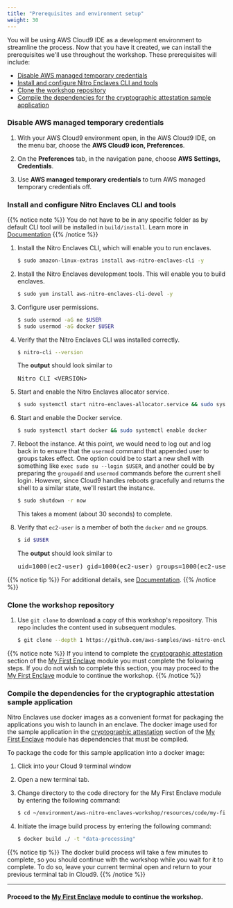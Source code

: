 ```yaml
---
title: "Prerequisites and environment setup"
weight: 30
---
```



You will be using AWS Cloud9 IDE as a development environment to streamline the process. Now that you have it created, we can install the prerequisites we'll use throughout the workshop. These prerequisites will include:

* [Disable AWS managed temporary credentials](#disable-aws-managed-temporary-credentials)
* [Install and configure Nitro Enclaves CLI and tools](#install-and-configure-nitro-enclaves-cli-and-tools)
* [Clone the workshop repository](#clone-the-workshop-repository)
* [Compile the dependencies for the cryptographic attestation sample application](#compile-the-dependencies-for-the-cryptographic-attestation-sample-application)

### Disable AWS managed temporary credentials

1. With your AWS Cloud9 environment open, in the AWS Cloud9 IDE, on the menu bar, choose the **AWS Cloud9 icon, Preferences**.

1. On the **Preferences** tab, in the navigation pane, choose **AWS Settings, Credentials**.

1. Use **AWS managed temporary credentials** to turn AWS managed temporary credentials off.


### Install and configure Nitro Enclaves CLI and tools
{{% notice note %}}
You do not have to be in any specific folder as by default CLI tool will be installed in `build/install`. Learn more in [Documentation](https://github.com/aws/aws-nitro-enclaves-cli)
{{% /notice %}}

1. Install the Nitro Enclaves CLI, which will enable you to run enclaves.
    ```sh
    $ sudo amazon-linux-extras install aws-nitro-enclaves-cli -y
    ```

1. Install the Nitro Enclaves development tools. This will enable you to build enclaves.
    ```sh
    $ sudo yum install aws-nitro-enclaves-cli-devel -y
    ```

1. Configure user permissions.
    ```sh
    $ sudo usermod -aG ne $USER
    $ sudo usermod -aG docker $USER
    ```

1. Verify that the Nitro Enclaves CLI was installed correctly.
    ```sh
    $ nitro-cli --version
    ```
    The **output** should look similar to
    <pre>Nitro CLI &lt;VERSION&gt;</pre>

1. Start and enable the Nitro Enclaves allocator service.
    ```sh
    $ sudo systemctl start nitro-enclaves-allocator.service && sudo systemctl enable nitro-enclaves-allocator.service
    ```

1. Start and enable the Docker service.
    ```sh
    $ sudo systemctl start docker && sudo systemctl enable docker
    ```

1. Reboot the instance. At this point, we would need to log out and log back in to ensure that the `usermod` command that appended user to groups takes effect. One option could be to start a new shell with something like `exec sudo su --login $USER`, and another could be by preparing the `groupadd` and `usermod` commands before the current shell login. However, since Cloud9 handles reboots gracefully and returns the shell to a similar state, we'll restart the instance.
    ```sh
    $ sudo shutdown -r now
    ```
    This takes a moment (about 30 seconds) to complete.
    
    <!--
        {{% notice note %}}
    While we would only need to log out and log back in to ensure that the `usermod` command that appended our `ec2-user` user to the groups takes effect, Cloud9 handles reboots gracefully and returns the shell to a similar state. An alternative option could be to start a new shell with something like `exec sudo su --login $USER`.
        {{% /notice %}}
    -->

1. Verify that `ec2-user` is a member of both the `docker` and `ne` groups.
    ```sh
    $ id $USER
    ```

    The **output** should look similar to
    <pre>uid=1000(ec2-user) gid=1000(ec2-user) groups=1000(ec2-user),4(adm),10(wheel),190(systemd-journal),991(docker),1001(ne)</pre>

{{% notice tip %}}
For additional details, see [Documentation](https://docs.aws.amazon.com/enclaves/latest/user/nitro-enclave-cli-install.html).
{{% /notice %}}

### Clone the workshop repository

1. Use `git clone` to download a copy of this workshop's repository. This repo includes the content used in subsequent modules.
    ```sh
    $ git clone --depth 1 https://github.com/aws-samples/aws-nitro-enclaves-workshop.git
    ```

{{% notice note %}}
If you intend to complete the [cryptographic attestation](../my-first-enclave/cryptographic-attestation.html) section of the [My First Enclave](../my-first-enclave.html) module you must complete the following steps. If you do not wish to complete this section, you may proceed to the [My First Enclave](../my-first-enclave.html) module to continue the workshop.
{{% /notice %}}

### Compile the dependencies for the cryptographic attestation sample application

Nitro Enclaves use docker images as a convenient format for packaging the applications you wish to launch in an enclave. The docker image used for the sample application in the [cryptographic attestation](../my-first-enclave/cryptographic-attestation.html) section of the [My First Enclave](../my-first-enclave.html) module has dependencies that must be compiled.

To package the code for this sample application into a docker image:

1. Click into your Cloud 9 terminal window

1. Open a new terminal tab.

1. Change directory to the code directory for the My First Enclave module by entering the following command:
    ```sh
    $ cd ~/environment/aws-nitro-enclaves-workshop/resources/code/my-first-enclave/cryptographic-attestation
    ```

1. Initiate the image build process by entering the following command:
    ```sh
    $ docker build ./ -t "data-processing"
    ```

{{% notice tip %}}
The docker build process will take a few minutes to complete, so you should continue with the workshop while you wait for it to complete. To do so, leave your current terminal open and return to your previous terminal tab in Cloud9.
{{% /notice %}}

---
#### Proceed to the [My First Enclave](../my-first-enclave.html) module to continue the workshop.
